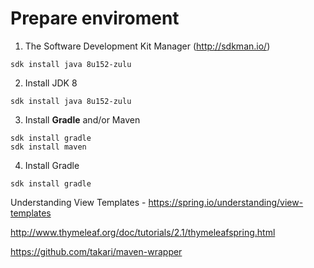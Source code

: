 


# Prepare enviroment

1. The Software Development Kit Manager (http://sdkman.io/)
```shell
sdk install java 8u152-zulu
```

2. Install JDK 8
```shell
sdk install java 8u152-zulu
```
3. Install **Gradle** and/or Maven
```shell
sdk install gradle
sdk install maven
```
4. Install Gradle
```shell
sdk install gradle
```


Understanding View Templates - https://spring.io/understanding/view-templates

http://www.thymeleaf.org/doc/tutorials/2.1/thymeleafspring.html

https://github.com/takari/maven-wrapper